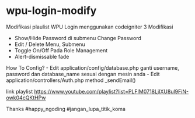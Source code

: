 # wpu-login-modify
Modifikasi plaulist WPU Login menggunakan codeigniter 3
Modifikasi
  - Show/Hide Password di submenu Change Password
  - Edit / Delete Menu, Submenu
  - Toggle On/Off Pada Role Management
  - Alert-dismissable fade

How To Config?
	- Edit application/config/database.php ganti username, password dan database_name sesuai dengan mesin anda
	- Edit application/controllers/Auth.php method _sendEmail()

link playlist https://www.youtube.com/playlist?list=PLFIM0718LjIXU8ul9FiN-owk04cQKtHPw

Thanks
#happy_ngoding
#jangan_lupa_titik_koma
